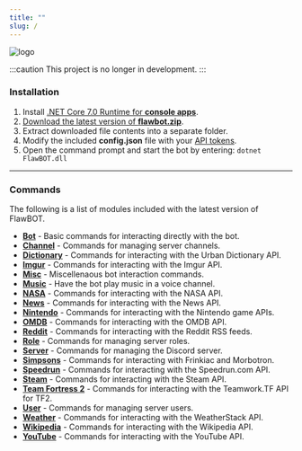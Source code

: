 ```yaml
---
title: ""
slug: /
---
```


![logo](https://user-images.githubusercontent.com/6818236/206876167-497dca99-7248-4bd7-a1ae-9c0e037dc87b.png)

<!-- CONTENT -->

:::caution
This project is no longer in development.
:::

### Installation

1. Install [.NET Core 7.0 Runtime for **console apps**][runtime-link].
2. [Download the latest version of **flawbot.zip**][releases-link].
3. Extract downloaded file contents into a separate folder.
4. Modify the included **config.json** file with your [API tokens][tokens-link].
5. Open the command prompt and start the bot by entering: `dotnet FlawBOT.dll`

---

### Commands
The following is a list of modules included with the latest version of FlawBOT.

* [**Bot**][doc-bot] - Basic commands for interacting directly with the bot.
* [**Channel**][doc-channel] - Commands for managing server channels.
* [**Dictionary**][doc-dictionary] - Commands for interacting with the Urban Dictionary API.
* [**Imgur**][doc-imgur] - Commands for interacting with the Imgur API.
* [**Misc**][doc-misc] - Miscellenaous bot interaction commands.
* [**Music**][doc-music] - Have the bot play music in a voice channel.
* [**NASA**][doc-nasa] - Commands for interacting with the NASA API.
* [**News**][doc-news] - Commands for interacting with the News API.
* [**Nintendo**][doc-nintendo] - Commands for interacting with the Nintendo game APIs.
* [**OMDB**][doc-omdb] - Commands for interacting with the OMDB API.
* [**Reddit**][doc-reddit] - Commands for interacting with the Reddit RSS feeds.
* [**Role**][doc-role] - Commands for managing server roles.
* [**Server**][doc-server] - Commands for managing the Discord server.
* [**Simpsons**][doc-simpsons] - Commands for interacting with Frinkiac and Morbotron.
* [**Speedrun**][doc-speedrun] - Commands for interacting with the Speedrun.com API.
* [**Steam**][doc-steam] - Commands for interacting with the Steam API.
* [**Team Fortress 2**][doc-tf2] - Commands for interacting with the Teamwork.TF API for TF2.
* [**User**][doc-user] - Commands for managing server users.
* [**Weather**][doc-weather] - Commands for interacting with the WeatherStack API.
* [**Wikipedia**][doc-wikipedia] - Commands for interacting with the Wikipedia API.
* [**YouTube**][doc-youtube] - Commands for interacting with the YouTube API.

<!-- MARKDOWN LINKS -->
[releases-link]: https://github.com/CriticalFlaw/FlawBOT/releases/latest
[tokens-link]: https://criticalflaw.ca/FlawBOT/tokens/
[runtime-link]: https://dotnet.microsoft.com/download/dotnet/7.0/runtime
[doc-bot]: https://criticalflaw.ca/FlawBOT/modules/bot/
[doc-channel]: https://criticalflaw.ca/FlawBOT/modules/channel/
[doc-dictionary]: https://criticalflaw.ca/FlawBOT/modules/dictionary/
[doc-imgur]: https://criticalflaw.ca/FlawBOT/modules/imgur/
[doc-misc]: https://criticalflaw.ca/FlawBOT/modules/misc/
[doc-music]: https://criticalflaw.ca/FlawBOT/modules/music/
[doc-nasa]: https://criticalflaw.ca/FlawBOT/modules/nasa/
[doc-news]: https://criticalflaw.ca/FlawBOT/modules/news/
[doc-nintendo]: https://criticalflaw.ca/FlawBOT/modules/nintendo/
[doc-omdb]: https://criticalflaw.ca/FlawBOT/modules/omdb/
[doc-reddit]: https://criticalflaw.ca/FlawBOT/modules/reddit/
[doc-role]: https://criticalflaw.ca/FlawBOT/modules/role/
[doc-server]: https://criticalflaw.ca/FlawBOT/modules/server/
[doc-simpsons]: https://criticalflaw.ca/FlawBOT/modules/simpsons/
[doc-speedrun]: https://criticalflaw.ca/FlawBOT/modules/speedrun/
[doc-steam]: https://criticalflaw.ca/FlawBOT/modules/steam/
[doc-tf2]: https://criticalflaw.ca/FlawBOT/modules/tf2/
[doc-user]: https://criticalflaw.ca/FlawBOT/modules/user/
[doc-weather]: https://criticalflaw.ca/FlawBOT/modules/weather/
[doc-wikipedia]: https://criticalflaw.ca/FlawBOT/modules/wikipedia/
[doc-youtube]: https://criticalflaw.ca/FlawBOT/modules/youtube/
